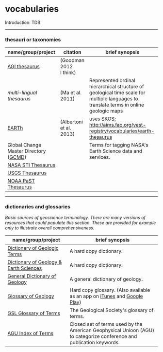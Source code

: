 # vocabularies
Introduction: TDB
- - -
### thesauri or taxonomies
| name/group/project      | citation |  brief synopsis                                       |
| ----------------        | -------- | ----------------------------------------------------  |
| [AGI thesaurus](http://www.americangeosciences.org/georef/thesaurus) | (Goodman 2012 <br />I think) |  |
| *multi-lingual thesaurus* | (Ma et al. 2011) | Represented ordinal hierarchical structure of geological time scale for multiple languages to translate terms in online geologic maps |
| [EARTh]() | (Albertoni et al. 2013) | uses SKOS; http://aims.fao.org/vest-registry/vocabularies/earth-thesaurus |
| Global Change Master Directory ([GCMD](http://gcmd.nasa.gov/learn/keywords.html)) | | Terms for tagging NASA's Earth Science data and services. |
| [NASA STI Thesaurus](https://sti.nasa.gov/nasa-thesaurus/) |  |  |
| [USGS Thesaurus](https://www2.usgs.gov/science/about/) |  |  |
| [NOAA PaST Thesaurus](https://www.ncdc.noaa.gov/data-access/paleoclimatology-data/past-thesaurus) |  |  |

- - -
### dictionaries and glossaries
*Basic sources of geoscience terminology. There are many versions of resources that could populate this section.  These are provided for example only to illustrate overall comprehensiveness.*

| name/group/project      |  brief synopsis                                       |
| ----------------        | ----------------------------------------------------  |
| [Dictionary of Geologic Terms](https://books.google.co.uk/books?id=m4iFpN2SpkEC&printsec=frontcover&dq=editions:ISBN0385181019) | A hard copy dictionary. |
| [Dictionary of Geology & Earth Sciences](http://www.oxfordreference.com/view/10.1093/acref/9780199653065.001.0001/acref-9780199653065) | A hard copy dictionary. |
| [General Dictionary of Geology](https://alvathea.files.wordpress.com/2009/01/general-dictionary-of-geology.pdf) | A general dictionary of geology. |
| [Glossary of Geology](http://www.americangeosciences.org/pubs/glossary/) | Hard copy glossary. (Also available as an app on [iTunes](https://itunes.apple.com/us/app/glossary-of-geology/id398194234?mt=8) and [Google Play](https://play.google.com/store/apps/details?id=org.agiweb.glossaryofgeology&hl=en)) |
| [GSL Glossary of Terms](https://www.geolsoc.org.uk/ks3/gsl/education/resources/rockcycle/page3451.html) | The Geological Society's glossary of terms. |
| [AGU Index of Terms](http://onlinelibrary.wiley.com/doi/10.1029/EO067i039p00756/abstract) | Closed set of terms used by the American Geophysical Unioon (AGU) to categorize conference and publication keywords. |
